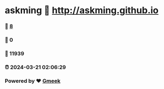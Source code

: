 # askming :link: http://askming.github.io 
### :page_facing_up: [8](http://askming.github.io/tag.html) 
### :speech_balloon: 0 
### :hibiscus: 11939 
### :alarm_clock: 2024-03-21 02:06:29 
### Powered by :heart: [Gmeek](https://github.com/Meekdai/Gmeek)
